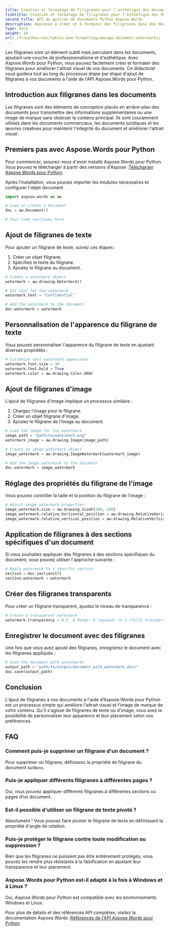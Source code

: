 ```yaml
---
title: Création et formatage de filigranes pour l'esthétique des documents
linktitle: Création et formatage de filigranes pour l'esthétique des documents
second_title: API de gestion de documents Python Aspose.Words
description: Apprenez à créer et à formater des filigranes dans des documents à l'aide d'Aspose.Words pour Python. Guide étape par étape avec code source pour ajouter des filigranes de texte et d'image. Améliorez l'esthétique de votre document avec ce didacticiel.
type: docs
weight: 10
url: /fr/python-net/tables-and-formatting/manage-document-watermarks/
---
```


Les filigranes sont un élément subtil mais percutant dans les documents, ajoutant une couche de professionnalisme et d'esthétique. Avec Aspose.Words pour Python, vous pouvez facilement créer et formater des filigranes pour améliorer l'attrait visuel de vos documents. Ce didacticiel vous guidera tout au long du processus étape par étape d'ajout de filigranes à vos documents à l'aide de l'API Aspose.Words pour Python.

## Introduction aux filigranes dans les documents

Les filigranes sont des éléments de conception placés en arrière-plan des documents pour transmettre des informations supplémentaires ou une image de marque sans obstruer le contenu principal. Ils sont couramment utilisés dans les documents commerciaux, les documents juridiques et les œuvres créatives pour maintenir l'intégrité du document et améliorer l'attrait visuel.

## Premiers pas avec Aspose.Words pour Python

 Pour commencer, assurez-vous d'avoir installé Aspose.Words pour Python. Vous pouvez le télécharger à partir des versions d'Aspose :[Télécharger Aspose.Words pour Python](https://releases.aspose.com/words/python/).

Après l'installation, vous pouvez importer les modules nécessaires et configurer l'objet document.

```python
import aspose.words as aw

# Load or create a document
doc = aw.Document()

# Your code continues here
```

## Ajout de filigranes de texte

Pour ajouter un filigrane de texte, suivez ces étapes :

1. Créer un objet filigrane.
2. Spécifiez le texte du filigrane.
3. Ajoutez le filigrane au document.

```python
# Create a watermark object
watermark = aw.drawing.Watermark()

# Set text for the watermark
watermark.text = "Confidential"

# Add the watermark to the document
doc.watermark = watermark
```

## Personnalisation de l'apparence du filigrane de texte

Vous pouvez personnaliser l'apparence du filigrane de texte en ajustant diverses propriétés :

```python
# Customize text watermark appearance
watermark.font.size = 36
watermark.font.bold = True
watermark.color = aw.drawing.Color.GRAY
```

## Ajout de filigranes d'image

L'ajout de filigranes d'image implique un processus similaire :

1. Chargez l'image pour le filigrane.
2. Créer un objet filigrane d'image.
3. Ajoutez le filigrane de l’image au document.

```python
# Load the image for the watermark
image_path = "path/to/watermark.png"
watermark_image = aw.drawing.Image(image_path)

# Create an image watermark object
image_watermark = aw.drawing.ImageWatermark(watermark_image)

# Add the image watermark to the document
doc.watermark = image_watermark
```

## Réglage des propriétés du filigrane de l'image

Vous pouvez contrôler la taille et la position du filigrane de l'image :

```python
# Adjust image watermark properties
image_watermark.size = aw.drawing.SizeF(200, 100)
image_watermark.relative_horizontal_position = aw.drawing.RelativeHorizontalPosition.CENTER
image_watermark.relative_vertical_position = aw.drawing.RelativeVerticalPosition.MIDDLE
```

## Application de filigranes à des sections spécifiques d'un document

Si vous souhaitez appliquer des filigranes à des sections spécifiques du document, vous pouvez utiliser l'approche suivante :

```python
# Apply watermark to a specific section
section = doc.sections[0]
section.watermark = watermark
```

## Créer des filigranes transparents

Pour créer un filigrane transparent, ajustez le niveau de transparence :

```python
# Create a transparent watermark
watermark.transparency = 0.5  # Range: 0 (opaque) to 1 (fully transparent)
```

## Enregistrer le document avec des filigranes

Une fois que vous avez ajouté des filigranes, enregistrez le document avec les filigranes appliqués :

```python
# Save the document with watermarks
output_path = "path/to/output/document_with_watermark.docx"
doc.save(output_path)
```

## Conclusion

L'ajout de filigranes à vos documents à l'aide d'Aspose.Words pour Python est un processus simple qui améliore l'attrait visuel et l'image de marque de votre contenu. Qu'il s'agisse de filigranes de texte ou d'image, vous avez la possibilité de personnaliser leur apparence et leur placement selon vos préférences.

## FAQ

### Comment puis-je supprimer un filigrane d'un document ?

 Pour supprimer un filigrane, définissez la propriété de filigrane du document sur`None`.

### Puis-je appliquer différents filigranes à différentes pages ?

Oui, vous pouvez appliquer différents filigranes à différentes sections ou pages d’un document.

### Est-il possible d'utiliser un filigrane de texte pivoté ?

Absolument ! Vous pouvez faire pivoter le filigrane de texte en définissant la propriété d'angle de rotation.

### Puis-je protéger le filigrane contre toute modification ou suppression ?

Bien que les filigranes ne puissent pas être entièrement protégés, vous pouvez les rendre plus résistants à la falsification en ajustant leur transparence et leur placement.

### Aspose.Words pour Python est-il adapté à la fois à Windows et à Linux ?

Oui, Aspose.Words pour Python est compatible avec les environnements Windows et Linux.

 Pour plus de détails et des références API complètes, visitez la documentation Aspose.Words :[Références de l'API Aspose.Words pour Python](https://reference.aspose.com/words/python-net/)